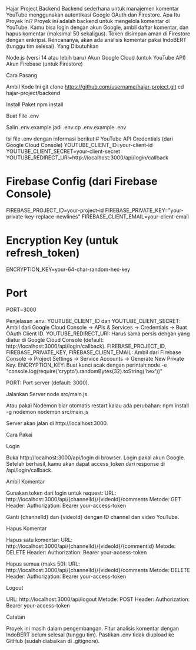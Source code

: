 Hajar Project Backend
Backend sederhana untuk manajemen komentar YouTube menggunakan autentikasi Google OAuth dan Firestore.
Apa Itu Proyek Ini?
Proyek ini adalah backend untuk mengelola komentar di YouTube. Kamu bisa login dengan akun Google, ambil daftar komentar, dan hapus komentar (maksimal 50 sekaligus). Token disimpan aman di Firestore dengan enkripsi. Rencananya, akan ada analisis komentar pakai IndoBERT (tunggu tim selesai).
Yang Dibutuhkan

Node.js (versi 14 atau lebih baru)
Akun Google Cloud (untuk YouTube API)
Akun Firebase (untuk Firestore)

Cara Pasang

Ambil Kode Ini
git clone https://github.com/username/hajar-project.git
cd hajar-project/backend


Install Paket
npm install


Buat File .env

Salin .env.example jadi .env:cp .env.example .env


Isi file .env dengan informasi berikut:# YouTube API Credentials (dari Google Cloud Console)
YOUTUBE_CLIENT_ID=your-client-id
YOUTUBE_CLIENT_SECRET=your-client-secret
YOUTUBE_REDIRECT_URI=http://localhost:3000/api/login/callback

# Firebase Config (dari Firebase Console)
FIREBASE_PROJECT_ID=your-project-id
FIREBASE_PRIVATE_KEY="your-private-key-replace-newlines"
FIREBASE_CLIENT_EMAIL=your-client-email

# Encryption Key (untuk refresh_token)
ENCRYPTION_KEY=your-64-char-random-hex-key

# Port
PORT=3000


Penjelasan .env:
YOUTUBE_CLIENT_ID dan YOUTUBE_CLIENT_SECRET: Ambil dari Google Cloud Console → APIs & Services → Credentials → Buat OAuth Client ID.
YOUTUBE_REDIRECT_URI: Harus sama persis dengan yang diatur di Google Cloud Console (default: http://localhost:3000/api/login/callback).
FIREBASE_PROJECT_ID, FIREBASE_PRIVATE_KEY, FIREBASE_CLIENT_EMAIL: Ambil dari Firebase Console → Project Settings → Service Accounts → Generate New Private Key.
ENCRYPTION_KEY: Buat kunci acak dengan perintah:node -e "console.log(require('crypto').randomBytes(32).toString('hex'))"


PORT: Port server (default: 3000).




Jalankan Server
node src/main.js

Atau pakai Nodemon biar otomatis restart kalau ada perubahan:
npm install -g nodemon
nodemon src/main.js

Server akan jalan di http://localhost:3000.


Cara Pakai

Login

Buka http://localhost:3000/api/login di browser.
Login pakai akun Google.
Setelah berhasil, kamu akan dapat access_token dari response di /api/login/callback.


Ambil Komentar

Gunakan token dari login untuk request:
URL: http://localhost:3000/api/{channelId}/{videoId}/comments
Metode: GET
Header: Authorization: Bearer your-access-token


Ganti {channelId} dan {videoId} dengan ID channel dan video YouTube.


Hapus Komentar

Hapus satu komentar:
URL: http://localhost:3000/api/{channelId}/{videoId}/{commentId}
Metode: DELETE
Header: Authorization: Bearer your-access-token


Hapus semua (maks 50):
URL: http://localhost:3000/api/{channelId}/{videoId}/comments
Metode: DELETE
Header: Authorization: Bearer your-access-token




Logout

URL: http://localhost:3000/api/logout
Metode: POST
Header: Authorization: Bearer your-access-token



Catatan

Proyek ini masih dalam pengembangan.
Fitur analisis komentar dengan IndoBERT belum selesai (tunggu tim).
Pastikan .env tidak diupload ke GitHub (sudah diabaikan di .gitignore).

